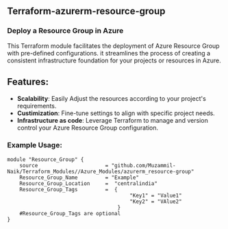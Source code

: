 ## Terraform-azurerm-resource-group 

### Deploy a Resource Group in Azure  
This Terraform module facilitates the deployment of Azure Resource Group with pre-defined configurations. it streamlines the process of creating a consistent infrastructure foundation for your projects or resources in Azure. 

## Features: 
- **Scalability**: Easily Adjust the resources according to your project's requirements. 
- **Custimization**: Fine-tune settings to align with specific project needs. 
- **Infrastructure as code**: Leverage Terraform to manage and version control your Azure Resource Group configuration. 

### Example Usage: 
```hcl 
module "Resource_Group" { 
    source                      = "github.com/Muzammil-Naik/Terraform_Modules//Azure_Modules/azurerm_resource-group" 
    Resource_Group_Name         = "Example" 
    Resource_Group_Location     =  "centralindia" 
    Resource_Group_Tags         =  {   
                                        "Key1" = "Value1" 
                                        "Key2" = "VAlue2" 
                                    } 
    #Resource_Group_Tags are optional  
} 
``` 

 